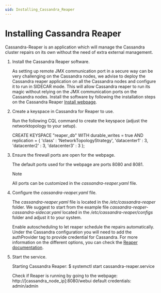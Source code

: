 ```yaml
---
uid: Installing_Cassandra_Reaper
---
```


# Installing Cassandra Reaper

Cassandra-Reaper is an application which will manage the Cassandra cluster repairs on its own without the need of extra external management.

1. Install the Cassandra Reaper software.

   As setting up remote JMX communication port in a secure way can be very challenging on the Cassandra nodes, we advise to deploy the Cassandra reaper application on all the Cassandra nodes and configure it to run in SIDECAR mode. This will allow Cassandra reaper to run its magic without relying on the JMX communication ports on the Cassandra nodes.
   Install the software by following the installation steps on the Cassandra Reaper [Install webpage](http://cassandra-reaper.io/docs/download/install/).

1. Create a keyspace in Cassandra for Reaper to use.

   Run the following CQL command to create the keyspace (adjust the networktopology to your setup).

   CREATE KEYSPACE "reaper_db"
   WITH durable_writes = true
   AND replication = 
   {
    'class' : 'NetworkTopologyStrategy',
    'datacenter1' : 3,
    'datacenter2' : 3,
    'datacenter3' : 3
   };

1. Ensure the firewall ports are open for the webpage.
   
   The default ports used for the webpage are ports 8080 and 8081.

   > [!NOTE]
   > All ports can be customized in the *cassandra-reaper.yaml* file.

1. Configure the *cassandra-reaper.yaml* file.

   The *cassandra-reaper.yaml* file is located in the */etc/cassandra-reaper* folder.
   We suggest to start from the example file *cassandra-reaper-cassandra-sidecar.yaml* located in the */etc/cassandra-reaper/configs* folder and adjust it to your system.
   
   Enable autoscheduling to let reaper schedule the repairs automatically.   
   Under the Cassandra configuration you will need to add the authProvider tag to provide credential for Cassandra.
   For more information on the different options, you can check the [Reaper documentation](http://cassandra-reaper.io/docs/configuration/).
  
1. Start the service.

   Starting Cassandra Reaper: 
   $ systemctl start cassandra-reaper.service
   
   Check if Reaper is running by going to the webpage:
   http://[cassandra_node_ip]:8080/webui
   default credentials: admin/admin